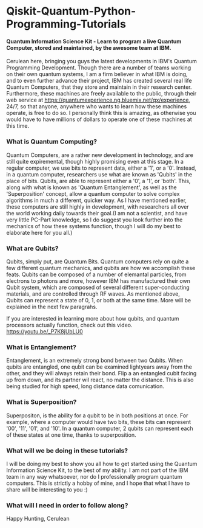 # Qiskit-Quantum-Python-Programming-Tutorials
#### Quantum Information Science Kit - Learn to program a live Quantum Computer, stored and maintained, by the awesome team at IBM. 

Cerulean here, bringing you guys the latest developments in IBM's Quantum Programming Development. Though there are a number of teams working on their own quantum systems, I am a firm believer in what IBM is doing, and to even further advance their project, IBM has created several real life Quantum Computers, that they store and maintain in their research center. Furthermore, these machines are freely available to the public, through their web service at https://quantumexperience.ng.bluemix.net/qx/experience, 24/7, so that anyone, anywhere who wants to learn how these machines operate, is free to do so. I personally think this is amazing, as otherwise you would have to have millions of dollars to operate one of these machines at this time.

### What is Quantum Computing?

Quantum Computers, are a rather new development in technology, and are still quite expiremental, though highly promising even at this stage. In a regular computer, we use bits to represent data, either a '1', or a '0'. Instead, in a quantum computer, researchers use what are known as 'Qubits' in the place of bits. Qubits, are able to represent either a '0', a '1', or 'both'. This, along with what is known as 'Quantum Entanglement', as well as the 'Superposition' concept, allow a quantum computer to solve complex algorithms in much a different, quicker way. As I have mentioned earlier, these computers are still highly in development, with researchers all over the world working daily towards their goal.(I am not a scientist, and have very little PC-Part knowledge, so I do suggest you look further into the mechanics of how these systems function, though I will do my best to elaborate here for you all.)

### What are Qubits?

Qubits, simply put, are Quantum Bits. Quantum computers rely on quite a few different quantum mechanics, and qubits are how we accomplish these feats. Qubits can be composed of a number of elemantal particles, from electrons to photons and more, however IBM has manufactured their own Qubit system, which are composed of several different super-conducting materials, and are controlled through RF waves. As mentioned above, Qubits can represent a state of 0, 1, or both at the same time. More will be explained in the next few paragrahs.  

If you are interested in learning more about how qubits, and quantum processors actually function, check out this video.
https://youtu.be/_P7K8jUbLU0

### What is Entanglement?
Entanglement, is an extremely strong bond between two Qubits. When qubits are entangled, one qubit can be examined lightyears away from the other, and they will always retain their bond. Flip a an entangled cubit facing up from down, and its partner wil react, no matter the distance. This is also being studied for high speed, long distance data comunication.

### What is Superposition?
Superpositon, is the ability for a qubit to be in both positions at once. For example, where a computer would have two bits, these bits can represent '00', '11', '01', and '10'. In a quantum computer, 2 qubits can represent each of these states at one time, thanks to superposition.

### What will we be doing in these tutorials?

I will be doing my best to show you all how to get started using the Quantum Information Science Kit, to the best of my ability. I am not part of the IBM team in any way whatsoever, nor do I professionally program quantum computers. This is strictly a hobby of mine, and I hope that what I have to share will be interesting to you :)

### What will I need in order to follow along?


Happy Hunting, 
Cerulean
